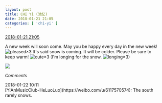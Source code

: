 ```yaml
---
layout: post
title: CHI Yi (池忆)
date: 2018-01-21 21:05
categories: [ 'chi-yi' ]
---
```


<div class="weibo-info">
  <a href="https://weibo.com/6117581836/FFqyphMEH">2018-01-21 21:05</a>
</div>

A new week will soon come. May you be happy every day in the new week! ![pleased](https://img.t.sinajs.cn/t4/appstyle/expression/ext/normal/0b/tootha_org.gif)×3 It's said snow is coming. It will be colder. Please be sure to keep warm! ![cute](https://img.t.sinajs.cn/t4/appstyle/expression/ext/normal/14/tza_org.gif)×3 (I'm longing for the snow. ![longing](https://img.t.sinajs.cn/t4/appstyle/expression/ext/normal/37/moren_chongjing_org.png)×3)

<!-- more -->

<a href="//wx4.sinaimg.cn/mw690/006G0KuMgy1fnoix6czgkj32c02c0x6q.jpg">
  <img class="weibo-pic-preview" src="//wx4.sinaimg.cn/orj360/006G0KuMgy1fnoix6czgkj32c02c0x6q.jpg" />
</a>

*Comments*

<div class="weibo-info">2018-01-22 10:11</div>
[YiAnMusicClub-HeLuoLuo](https://weibo.com/u/6117570574): The south rarely snows.
